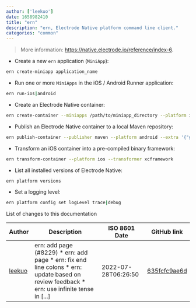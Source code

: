 ```yaml
---
author: ['leekuo']
date: 1658982410
title: "ern"
description: "ern, Electrode Native platform command line client."
categories: "common"
---
```

> More information: <https://native.electrode.io/reference/index-6>.

- Create a new `ern` application (`MiniApp`):

```bash
ern create-miniapp application_name
```

- Run one or more `MiniApps` in the iOS / Android Runner application:

```bash
ern run-ios|android
```

- Create an Electrode Native container:

```bash
ern create-container --miniapps /path/to/miniapp_directory --platform ios|android
```

- Publish an Electrode Native container to a local Maven repository:

```bash
ern publish-container --publisher maven --platform android --extra '{"groupId":"com.walmart.ern","artifactId":"quickstart"}'
```

- Transform an iOS container into a pre-compiled binary framework:

```bash
ern transform-container --platform ios --transformer xcframework
```

- List all installed versions of Electrode Native:

```bash
ern platform versions
```

- Set a logging level:

```bash
ern platform config set logLevel trace|debug
```
List of changes to this documentation


Author | Description | ISO 8601 Date | GitHub link
------|-----|-----|-----
[leekuo](mailto:5809175+leekuo@users.noreply.github.com) | ern: add page (#8229) * ern: add page * ern: fix end line colons * ern: update based on review feedback * ern: use infinite tense in [...] | 2022-07-28T06:26:50 | [635fcfc9ae6d](https://github.com/tldr-pages/tldr/commit/635fcfc9ae6d683966a48d1a1421b85ad7d8b4fd)

